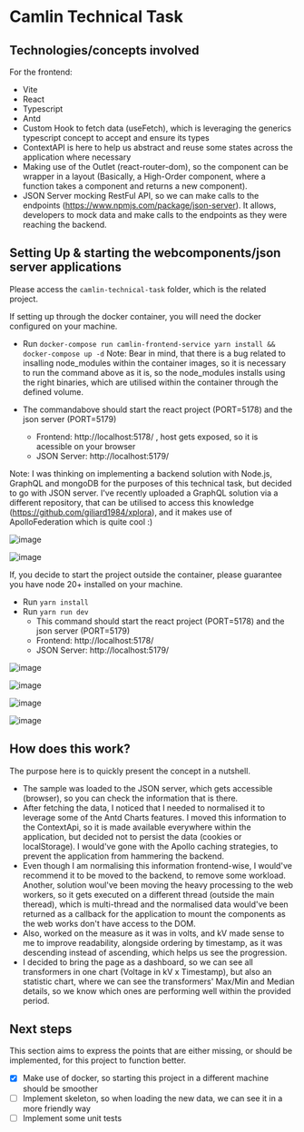 # Camlin Technical Task

## Technologies/concepts involved

For the frontend:
* Vite
* React
* Typescript
* Antd
* Custom Hook to fetch data (useFetch), which is leveraging the generics typescript concept to accept and ensure its types
* ContextAPI is here to help us abstract and reuse some states across the application where necessary
* Making use of the Outlet (react-router-dom), so the component can be wrapper in a layout (Basically, a High-Order component, where a function takes a component and returns a new component).
* JSON Server mocking RestFul API, so we can make calls to the endpoints (https://www.npmjs.com/package/json-server). It allows, developers to mock data and make calls to the endpoints as they were reaching the backend.


## Setting Up & starting the webcomponents/json server applications

Please access the `camlin-technical-task` folder, which is the related project.

If setting up through the docker container, you will need the docker configured on your machine.
* Run `docker-compose run camlin-frontend-service yarn install && docker-compose up -d`
  Note: Bear in mind, that there is a bug related to insalling node_modules within the container images, so it is necessary to run the command above as it is, so the node_modules installs using the right binaries, which are utilised within the container through the defined volume.

* The commandabove  should start the react project (PORT=5178) and the json server (PORT=5179)
  * Frontend: http://localhost:5178/ , host gets exposed, so it is acessible on your browser
  * JSON Server: http://localhost:5179/
 
 Note: I was thinking on implementing a backend solution with Node.js, GraphQL and mongoDB for the purposes of this technical task, but decided to go with JSON server. I've recently uploaded a GraphQL solution via a different repository, that can be utilised to access this knowledge (https://github.com/giliard1984/xplora), and it makes use of ApolloFederation which is quite cool :)

 ![image](https://github.com/user-attachments/assets/30ef0642-b5cd-4afa-9dba-df5429bb99d2)

 ![image](https://github.com/user-attachments/assets/0673c480-b9b4-4811-8446-e7f3016025ce)


If, you decide to start the project outside the container, please guarantee you have node 20+ installed on your machine.
* Run `yarn install`
* Run `yarn run dev`
  * This command should start the react project (PORT=5178) and the json server (PORT=5179)
  * Frontend: http://localhost:5178/
  * JSON Server: http://localhost:5179/


![image](https://github.com/user-attachments/assets/a51745fe-903a-4196-b0d9-b30a43724711)

![image](https://github.com/user-attachments/assets/4af11f0b-8364-4a70-8163-76bee75ca718)

![image](https://github.com/user-attachments/assets/91bd7664-7aa4-42f7-8585-f0bcc4bd848e)

![image](https://github.com/user-attachments/assets/1599d008-c1c7-43b3-acc4-99e84e062cc3)


## How does this work?

The purpose here is to quickly present the concept in a nutshell.

* The sample was loaded to the JSON server, which gets accessible (browser), so you can check the information that is there.
* After fetching the data, I noticed that I needed to normalised it to leverage some of the Antd Charts features. I moved this information to the ContextApi, so it is made available everywhere within the application, but decided not to persist the data (cookies or localStorage). I would've gone with the Apollo caching strategies, to prevent the application from hammering the backend.
* Even though I am normalising this information frontend-wise, I would've recommend it to be moved to the backend, to remove some workload. Another, solution woul've been moving the heavy processing to the web workers, so it gets executed on a different thread (outside the main theread), which is multi-thread and the normalised data would've been returned as a callback for the application to mount the components as the web works don't have access to the DOM.
* Also, worked on the measure as it was in volts, and kV made sense to me to improve readability, alongside ordering by timestamp, as it was descending instead of ascending, which helps us see the progression.
* I decided to bring the page as a dashboard, so we can see all transformers in one chart (Voltage in kV x Timestamp), but also an statistic chart, where we can see the transformers' Max/Min and Median details, so we know which ones are performing well within the provided period.

## Next steps

This section aims to express the points that are either missing, or should be implemented, for this project to function better.

* [x] Make use of docker, so starting this project in a different machine should be smoother
* [ ] Implement skeleton, so when loading the new data, we can see it in a more friendly way
* [ ] Implement some unit tests
